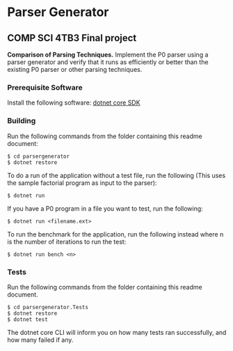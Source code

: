 # Parser Generator
## COMP SCI 4TB3 Final project

**Comparison of Parsing Techniques.**
Implement the P0 parser using a parser generator and verify that it runs as efficiently or better than the existing P0 parser or other parsing techniques.

### Prerequisite Software
Install the following software:
[dotnet core SDK](https://dotnet.microsoft.com/download)

### Building
Run the following commands from the folder containing this readme document:

```
$ cd parsergenerator
$ dotnet restore
```

To do a run of the application without a test file, run the following (This uses the sample factorial program as input to the parser):
```
$ dotnet run
```


If you have a P0 program in a file you want to test, run the following:
```
$ dotnet run <filename.ext>
```

To run the benchmark for the application, run the following instead where n is the number of iterations to run the test:
```
$ dotnet run bench <n>
```


### Tests
Run the following commands from the folder containing this readme document.
```
$ cd parsergenerator.Tests
$ dotnet restore
$ dotnet test
```
The dotnet core CLI will inform you on how many tests ran successfully, and how many failed if any.